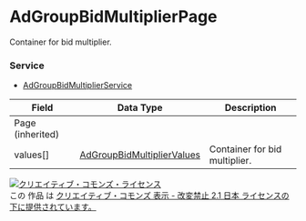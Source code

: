 # AdGroupBidMultiplierPage
Container for bid multiplier.
### Service
+ [AdGroupBidMultiplierService](../services/AdGroupBidMultiplierService.md)

| Field | Data Type | Description | 
|---|---|---|
| Page (inherited)|||
| values[]| <a href="./AdGroupBidMultiplierValues.md">AdGroupBidMultiplierValues</a>| Container for bid multiplier. |
<a rel="license" href="http://creativecommons.org/licenses/by-nd/2.1/jp/"><img alt="クリエイティブ・コモンズ・ライセンス" style="border-width:0" src="https://i.creativecommons.org/l/by-nd/2.1/jp/88x31.png" /></a><br />この 作品 は <a rel="license" href="http://creativecommons.org/licenses/by-nd/2.1/jp/">クリエイティブ・コモンズ 表示 - 改変禁止 2.1 日本 ライセンスの下に提供されています。</a>
